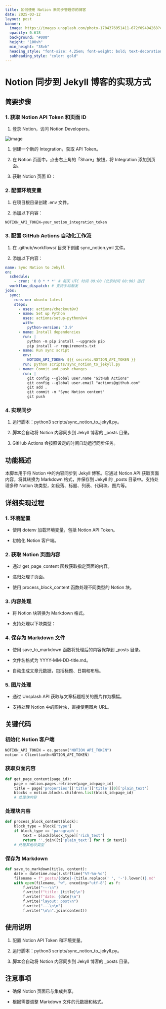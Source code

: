 ```yaml
---
title: 如何使用 Notion 来同步管理你的博客
date: 2025-03-12
layout: post
banner:
  image: https://images.unsplash.com/photo-1704376951411-672f09494268?crop=entropy&cs=tinysrgb&fit=max&fm=jpg&ixid=M3w2OTIwMzJ8MHwxfHJhbmRvbXx8fHx8fHx8fDE3NDE3NzQ4NTl8&ixlib=rb-4.0.3&q=80&w=1080
  opacity: 0.618
  background: "#000"
  height: "100vh"
  min_height: "38vh"
  heading_style: "font-size: 4.25em; font-weight: bold; text-decoration: underline"
  subheading_style: "color: gold"
---
```


# Notion 同步到 Jekyll 博客的实现方式

## 简要步骤

### 1. 获取 Notion API Token 和页面 ID

1. 登录 Notion，访问 Notion Developers。

![image](https://prod-files-secure.s3.us-west-2.amazonaws.com/a7a0cc5a-89b9-4cda-8686-1fba0ca52f40/d19c1afe-dea5-4312-9333-786b0ba83054/image.png?X-Amz-Algorithm=AWS4-HMAC-SHA256&X-Amz-Content-Sha256=UNSIGNED-PAYLOAD&X-Amz-Credential=ASIAZI2LB466T7FDSOP7%2F20250312%2Fus-west-2%2Fs3%2Faws4_request&X-Amz-Date=20250312T102058Z&X-Amz-Expires=3600&X-Amz-Security-Token=IQoJb3JpZ2luX2VjEHIaCXVzLXdlc3QtMiJIMEYCIQDy4xX0Z2Uk0rt8JxzFYHm2O3c2MzbSlJE4V%2F6Iv8KVJwIhAPKTV9Yigz%2FgZ9DyL9Ox0NopVSYegsiL7OCk%2BenQPi%2FEKogECLv%2F%2F%2F%2F%2F%2F%2F%2F%2F%2FwEQABoMNjM3NDIzMTgzODA1Igwe60D01nXnBX7sOUkq3ANe8iWrhke6RMZVBmQei7ED6FefJN1h%2Fy0hrMqebFjOKvzgSRwnpD8RFfH5TJl1KU8XnotDkq5JzKuROAgf0Y32aiu%2FaQ63YLUN7X0OPMXtyE8Kh0UV%2F0X8H6ysCa9kzLwx16b0BSYI10LUaORsTgjksRSrKJ2WueFICW6pXM5nVcZ8u68Amx8rodVEMtexCRC4QiBo%2FTy4JBe4QVvRk6kLMDDVLNIH5o%2FNgJJFnq5lyMzdYnbls2ElHbHndNIffE0g3HHaUGVn%2FQ0UQmKrSvOeKeyjw8f8o%2BY3M%2BHasxRpC9%2Bc6rU8rW2IBwzl5RE3Vrby0ZAdlY2wYP4XFIunrAe0G%2F7%2FgsC%2BNl%2BF7KbtMcyAiFbzFeBh4OqqoJT8dqsKoRzHcWzuVbXVZP2LAzJi8oEe0co99GXa9WjXKDB1uplA65Wl0FB90h%2BVbYH%2FKZKguLKlW8tMfAHWdRGuCth00UeOq0H5EiTDl9f17zSsP8n6c6MmMGGWff2xlTEj4bwLiAWLk3yImEeMRKmOM%2FnE%2FvLDd5iubW5hyfYQS8VpSY%2FLRgJm5zzy2SICvtAR2woPFgW0iAu85W%2FPCOy6bHZJDzttnO4vI0s90Jw4V7ima9RPQv7CoWBTdyQgfadIMjDYvcW%2BBjqkASj%2Fu%2BBWhtIeuTR4skH10z3bJ2MXu5s1%2FlvL6F4%2BpzlEO%2F10u9sRc93TBf8wQwGXoWUC%2BUV1gafmz2FZjis7Zu1CZsmsJCdQYWIdD9SMweT96mmYmRVxuoxMzEzYySdtLHeCYmllNOtY3uxx9knRNhGfSWAjpv%2B5FK7feCVwuyQqxij2QZBGEnqXX%2BikTOFkT29ViF2wClbZq9ZXVB096ycaFUQG&X-Amz-Signature=c2a13da1bfe731da79a816d3120d330bfce2dbbd4a6fe60bd25dde03f9a6d08e&X-Amz-SignedHeaders=host&x-id=GetObject)

1. 创建一个新的 Integration，获取 API Token。

1. 在 Notion 页面中，点击右上角的「Share」按钮，将 Integration 添加到页面。

1. 获取 Notion 页面 ID：


### 2. 配置环境变量

1. 在项目根目录创建 .env 文件。

1. 添加以下内容：

```javascript
NOTION_API_TOKEN=your_notion_integration_token
```

### 3. 配置 GitHub Actions 自动化工作流

1. 在 .github/workflows/ 目录下创建 sync_notion.yml 文件。

1. 添加以下内容：

```yaml
name: Sync Notion to Jekyll
on:
  schedule:
    - cron: '0 0 * * *' # 每天 UTC 时间 00:00（北京时间 08:00）运行
  workflow_dispatch: # 支持手动触发
jobs:
  sync:
    runs-on: ubuntu-latest
    steps:
      - uses: actions/checkout@v3
      - name: Set up Python
        uses: actions/setup-python@v4
        with:
          python-version: '3.9'
      - name: Install dependencies
        run: |
          python -m pip install --upgrade pip
          pip install -r requirements.txt
      - name: Run sync script
        env:
          NOTION_API_TOKEN: ${{ secrets.NOTION_API_TOKEN }}
        run: python scripts/sync_notion_to_jekyll.py
      - name: Commit and push changes
        run: |
          git config --global user.name "GitHub Actions"
          git config --global user.email "actions@github.com"
          git add .
          git commit -m "Sync Notion content"
          git push
```

### 4. 实现同步

1. 运行脚本：python3 scripts/sync_notion_to_jekyll.py。

1. 脚本会自动将 Notion 内容同步到 Jekyll 博客的 _posts 目录。

1. GitHub Actions 会按照设定的时间自动运行同步任务。

## 功能概述

本脚本用于将 Notion 中的内容同步到 Jekyll 博客。它通过 Notion API 获取页面内容，将其转换为 Markdown 格式，并保存到 Jekyll 的 _posts 目录中。支持处理多种 Notion 块类型，如段落、标题、列表、代码块、图片等。

## 详细实现过程

### 1. 环境配置

- 使用 dotenv 加载环境变量，包括 Notion API Token。

- 初始化 Notion 客户端。

### 2. 获取 Notion 页面内容

- 通过 get_page_content 函数获取指定页面的内容。

- 递归处理子页面。

- 使用 process_block_content 函数处理不同类型的 Notion 块。

### 3. 内容处理

- 将 Notion 块转换为 Markdown 格式。

- 支持处理以下块类型：


### 4. 保存为 Markdown 文件

- 使用 save_to_markdown 函数将处理后的内容保存到 _posts 目录。

- 文件名格式为 YYYY-MM-DD-title.md。

- 自动生成文章元数据，包括标题、日期和布局。

### 5. 图片处理

- 通过 Unsplash API 获取与文章标题相关的图片作为横幅。

- 支持处理 Notion 中的图片块，直接使用图片 URL。

## 关键代码

### 初始化 Notion 客户端

```python
NOTION_API_TOKEN = os.getenv("NOTION_API_TOKEN")
notion = Client(auth=NOTION_API_TOKEN)
```

### 获取页面内容

```python
def get_page_content(page_id):
    page = notion.pages.retrieve(page_id=page_id)
    title = page['properties']['title']['title'][0]['plain_text']
    blocks = notion.blocks.children.list(block_id=page_id)
    # 处理块内容
```

### 处理块内容

```python
def process_block_content(block):
    block_type = block['type']
    if block_type == 'paragraph':
        text = block[block_type]['rich_text']
        return ''.join([t['plain_text'] for t in text])
    # 处理其他块类型
```

### 保存为 Markdown

```python
def save_to_markdown(title, content):
    date = datetime.now().strftime("%Y-%m-%d")
    filename = f"_posts/{date}-{title.replace(' ', '-').lower()}.md"
    with open(filename, "w", encoding="utf-8") as f:
        f.write("---\n")
        f.write(f"title: {title}\n")
        f.write(f"date: {date}\n")
        f.write("layout: post\n")
        f.write("---\n\n")
        f.write("\n\n".join(content))
```

## 使用说明

1. 配置 Notion API Token 和环境变量。

1. 运行脚本：python3 scripts/sync_notion_to_jekyll.py。

1. 脚本会自动将 Notion 内容同步到 Jekyll 博客的 _posts 目录。

## 注意事项

- 确保 Notion 页面已与集成共享。

- 根据需要调整 Markdown 文件的元数据和格式。
